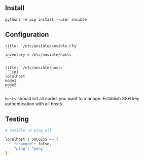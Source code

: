 ## Install
`python3 -m pip install --user ansible`

## Configuration
`````ad-info
title: `/etc/ansible/ansible.cfg`
```
inventory = /etc/ansible/hosts
```
`````

`````ad-info
title: `/etc/ansible/hosts`
```ini
localhost
node1
node2
```
`````

`hosts` should list all nodes you want to manage.
Establish SSH key authentication with all hosts

## Testing
```bash
# ansible -m ping all

localhost | SUCCESS => {
    "changed": false,
    "ping": "pong"
}
```

